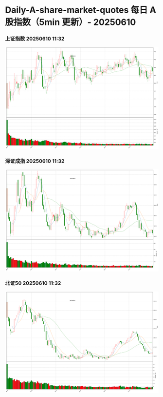
# Daily-A-share-market-quotes 每日 A 股指数（5min 更新）- 20250610

### 上证指数 20250610 11:32
![](./fig/2025/6/20250610-sh000001.png)

### 深证成指 20250610 11:32
![](./fig/2025/6/20250610-sz399001.png)

### 北证50 20250610 11:32
![](./fig/2025/6/20250610-bj899050.png)
